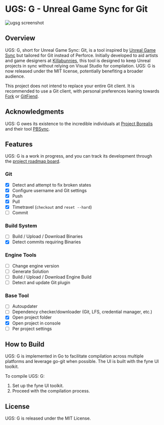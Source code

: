 # UGS: G - Unreal Game Sync for Git

![ugsg screenshot](https://github.com/miltoncandelero/Unreal-Game-Sync-Git/assets/15253010/96be9117-36b8-4a37-b902-19c735b0302c)

## Overview

UGS: G, short for Unreal Game Sync: Git, is a tool inspired by [Unreal Game Sync](https://docs.unrealengine.com/5.3/en-US/unreal-game-sync-ugs-for-unreal-engine/) but tailored for Git instead of Perforce. Initially developed to aid artists and game designers at [Killabunnies](https://killabunnies.com.ar), this tool is designed to keep Unreal projects in sync without relying on Visual Studio for compilation. UGS: G is now released under the MIT license, potentially benefiting a broader audience.

This project does not intend to replace your entire Git client. It is recommended to use a Git client, with personal preferences leaning towards [Fork](https://git-fork.com/) or [GitFiend](https://gitfiend.com/).

## Acknowledgments

UGS: G owes its existence to the incredible individuals at [Project Borealis](https://github.com/ProjectBorealis) and their tool [PBSync](https://github.com/ProjectBorealis/PBSync).

## Features

UGS: G is a work in progress, and you can track its development through the [project roadmap board](https://github.com/miltoncandelero/ugsg/projects).

### Git

- [x] Detect and attempt to fix broken states
- [x] Configure username and Git settings
- [x] Push
- [x] Pull
- [x] Timetravel (`checkout` and `reset --hard`)
- [ ] Commit

### Build System

- [ ] Build / Upload / Download Binaries
- [x] Detect commits requiring Binaries

### Engine Tools

- [ ] Change engine version
- [ ] Generate Solution
- [ ] Build / Upload / Download Engine Build
- [ ] Detect and update Git plugin

### Base Tool

- [ ] Autoupdater
- [ ] Dependency checker/downloader (Git, LFS, credential manager, etc.)
- [x] Open project folder
- [x] Open project in console
- [ ] Per project settings

## How to Build

UGS: G is implemented in Go to facilitate compilation across multiple platforms and leverage go-git when possible. The UI is built with the fyne UI toolkit.

To compile UGS: G:

1. Set up the fyne UI toolkit.
2. Proceed with the compilation process.

## License

UGS: G is released under the MIT License.
